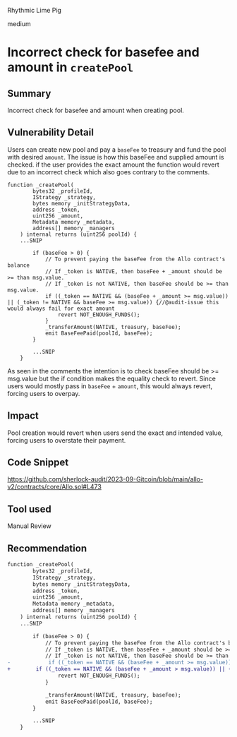 Rhythmic Lime Pig

medium

# Incorrect check for basefee and amount in `createPool`
## Summary
Incorrect check for basefee and amount when creating pool.

## Vulnerability Detail
Users can create new pool and pay a `baseFee` to treasury and fund the pool with desired `amount`.
The issue is how this baseFee and supplied amount is checked. if the user provides the exact amount the function would revert due to an incorrect check which also goes contrary to the comments.
```solidity
function _createPool(
        bytes32 _profileId,
        IStrategy _strategy,
        bytes memory _initStrategyData,
        address _token,
        uint256 _amount,
        Metadata memory _metadata,
        address[] memory _managers
    ) internal returns (uint256 poolId) {
	...SNIP

        if (baseFee > 0) {
            // To prevent paying the baseFee from the Allo contract's balance
            // If _token is NATIVE, then baseFee + _amount should be >= than msg.value.
            // If _token is not NATIVE, then baseFee should be >= than msg.value.
            if ((_token == NATIVE && (baseFee + _amount >= msg.value)) || (_token != NATIVE && baseFee >= msg.value)) {//@audit-issue this would always fail for exact amount
                revert NOT_ENOUGH_FUNDS();
            }
            _transferAmount(NATIVE, treasury, baseFee);
            emit BaseFeePaid(poolId, baseFee);
        }

        ...SNIP
    }
```
As seen in the comments the intention is to check baseFee should be >= msg.value but the if condition makes the equality check to revert.
Since users would mostly pass in `baseFee` + `amount`, this would always revert, forcing users to overpay.

## Impact
Pool creation would revert when users send the exact and intended value, forcing users to overstate their payment.

## Code Snippet
https://github.com/sherlock-audit/2023-09-Gitcoin/blob/main/allo-v2/contracts/core/Allo.sol#L473

## Tool used
Manual Review

## Recommendation
```diff
function _createPool(
        bytes32 _profileId,
        IStrategy _strategy,
        bytes memory _initStrategyData,
        address _token,
        uint256 _amount,
        Metadata memory _metadata,
        address[] memory _managers
    ) internal returns (uint256 poolId) {
	...SNIP

        if (baseFee > 0) {
            // To prevent paying the baseFee from the Allo contract's balance
            // If _token is NATIVE, then baseFee + _amount should be >= than msg.value.
            // If _token is not NATIVE, then baseFee should be >= than msg.value.
-            if ((_token == NATIVE && (baseFee + _amount >= msg.value)) || (_token != NATIVE && baseFee >= msg.value)) {
+	     if ((_token == NATIVE && (baseFee + _amount > msg.value)) || (_token != NATIVE && baseFee > msg.value)) {
                revert NOT_ENOUGH_FUNDS();
            }

            _transferAmount(NATIVE, treasury, baseFee);
            emit BaseFeePaid(poolId, baseFee);
        }

        ...SNIP
    }
```